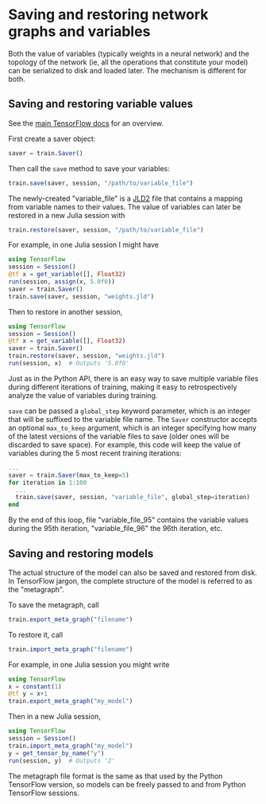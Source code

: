 # Saving and restoring network graphs and variables

Both the value of variables (typically weights in a neural network) and the topology of the network (ie, all the operations that constitute your model) can be serialized to disk and loaded later. The mechanism is different for both.

## Saving and restoring variable values

See the [main TensorFlow docs](https://www.tensorflow.org/programmers_guide/variables#saving_variables) for an overview.

First create a saver object:

```julia
saver = train.Saver()
```

Then call the `save` method to save your variables:

```julia
train.save(saver, session, "/path/to/variable_file")
```

The newly-created "variable_file" is a [JLD2](https://github.com/simonster/JLD2.jl) file that contains a mapping from variable names to their values. The value of variables can later be restored in a new Julia session with

```julia
train.restore(saver, session, "/path/to/variable_file")
```

For example, in one Julia session I might have

```julia
using TensorFlow
session = Session()
@tf x = get_variable([], Float32)
run(session, assign(x, 5.0f0))
saver = train.Saver()
train.save(saver, session, "weights.jld")
```

Then to restore in another session,

```julia
using TensorFlow
session = Session()
@tf x = get_variable([], Float32)
saver = train.Saver()
train.restore(saver, session, "weights.jld")
run(session, x)  # Outputs '5.0f0'
```


Just as in the Python API, there is an easy way to save multiple variable files during different iterations of training, making it easy to retrospectively analyze the value of variables during training.

 `save` can be passed a `global_step` keyword parameter, which is an integer that will be suffixed to the variable file name. The `Saver` constructor accepts an optional `max_to_keep` argument, which is an integer specifying how many of the latest versions of the variable files to save (older ones will be discarded to save space). For example, this code will keep the value of variables during the 5 most recent training iterations:

 ```julia
 ...
 saver = train.Saver(max_to_keep=5)
 for iteration in 1:100
   ...
   train.save(saver, session, "variable_file", global_step=iteration)
end
```

By the end of this loop, file "variable_file_95" contains the variable values during the 95th iteration, "variable_file_96" the 96th iteration, etc.

## Saving and restoring models

The actual structure of the model can also be saved and restored from disk. In TensorFlow jargon, the complete structure of the model is referred to as the "metagraph".

To save the metagraph, call

```julia
train.export_meta_graph("filename")
```

To restore it, call

```julia
train.import_meta_graph("filename")
```

For example, in one Julia session you might write

```julia
using TensorFlow
x = constant(1)
@tf y = x+1
train.export_meta_graph("my_model")
```

Then in a new Julia session,
```julia
using TensorFlow
session = Session()
train.import_meta_graph("my_model")
y = get_tensor_by_name("y")
run(session, y)  # Outputs '2'
```


The metagraph file format is the same as that used by the Python TensorFlow version, so models can be freely passed to and from Python TensorFlow sessions.
